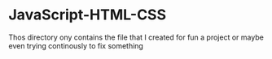 # JavaScript-HTML-CSS
Thos directory ony contains the file that I created for fun a project or maybe even trying continously to fix something
